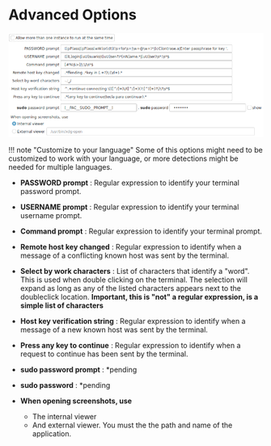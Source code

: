 # Advanced Options

![](images/advs1.png)

!!! note "Customize to your language"
    Some of this options might need to be customized to work with your language, or more detections might be needed for multiple languages.

+ __PASSWORD prompt__ : Regular expression to identify your terminal password prompt.
+ __USERNAME prompt__ : Regular expression to identify your terminal username prompt.
+ __Command prompt__ : Regular expression to identify your terminal prompt.
+ __Remote host key changed__ : Regular expression to identify when a message of a conflicting known host was sent by the terminal.
+ __Select by work characters__ : List of characters that identify a "word". This is used when double clicking on the terminal. The selection will expand as long as any of the listed characters appears next to the doubleclick location. __Important, this is "not" a regular expression, is a simple list of characters__
+ __Host key verification string__ : Regular expression to identify when a message of a new known host was sent by the terminal.
+ __Press any key to continue__ : Regular expression to identify when a request to continue has been sent by the terminal.
+ __sudo password prompt__ : *pending
+ __sudo password__ : *pending

+ __When opening screenshots, use__
    - The internal viewer
    - And external viewer. You must the the path and name of the application.

